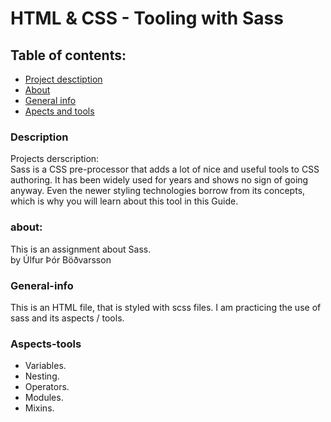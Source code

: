  # HTML & CSS - Tooling with Sass


## Table of contents:
- [Project desctiption](#Description)
- [About](#about)
- [General info](#general-info)
- [Apects and tools](#Aspects-tools)

### Description
Projects derscription: 
<br>
Sass is a CSS pre-processor that adds a lot of nice and useful tools to CSS authoring. It has been widely used for years and shows no sign of going anyway. Even the newer styling technologies borrow from its concepts, which is why you will learn about this tool in this Guide.

### about:
This is an assignment about Sass.
    <br>
<spacebar> by Úlfur Þór Böðvarsson

### General-info

This is an HTML file, that is styled with scss files. I am practicing the use of sass and its aspects / tools.


### Aspects-tools
- Variables.
- Nesting.
- Operators. 
- Modules.
- Mixins.